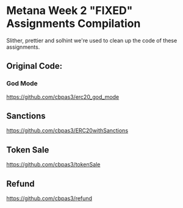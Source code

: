 # Metana Week 2 "FIXED" Assignments Compilation

Slither, prettier and solhint we're used to clean up the code of these assignments.

## Original Code:

### God Mode

https://github.com/cbpas3/erc20_god_mode

## Sanctions

https://github.com/cbpas3/ERC20withSanctions

## Token Sale

https://github.com/cbpas3/tokenSale

## Refund

https://github.com/cbpas3/refund
